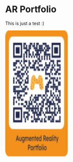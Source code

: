 # AR Portfolio

This is just a test :)

<!--- ![Batman](/assets/images/batman.jpg) --->

<!--- ![Hiro](/assets/images/hiro.png) --->

<!--- ![QrCode](/assets/images/QRCode_mitRahmen.svg) --->

<img src="/assets/images/QRCode_mitRahmen.svg" data-canonical-src="/assets/images/QRCode_mitRahmen.svg" width="200" height="400" />
